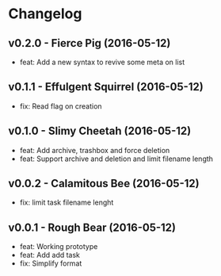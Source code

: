 Changelog
=========

v0.2.0 - Fierce Pig (2016-05-12) 
----------------------------------------------------------------------

  - feat: Add a new syntax to revive some meta on list


v0.1.1 - Effulgent Squirrel (2016-05-12) 
----------------------------------------------------------------------

  - fix: Read flag on creation


v0.1.0 - Slimy Cheetah (2016-05-12) 
----------------------------------------------------------------------

  - feat: Add archive, trashbox and force deletion
  - feat: Support archive and deletion and limit filename length


v0.0.2 - Calamitous Bee (2016-05-12) 
----------------------------------------------------------------------

  - fix: limit task filename lenght


v0.0.1 - Rough Bear (2016-05-12) 
----------------------------------------------------------------------

  - feat: Working prototype
  - feat: Add add task
  - fix: Simplify format


